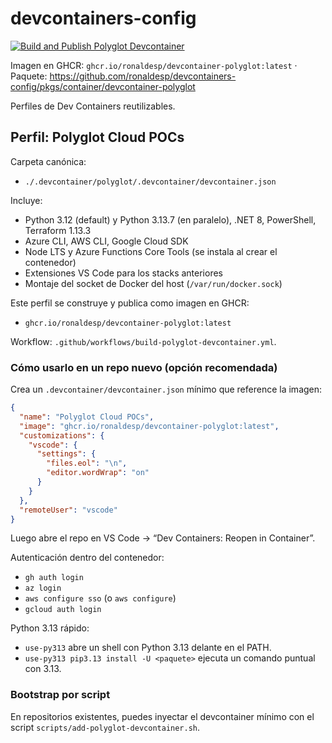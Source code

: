# devcontainers-config

[![Build and Publish Polyglot Devcontainer](https://github.com/ronaldesp/devcontainers-config/actions/workflows/build-polyglot-devcontainer.yml/badge.svg?branch=main)](https://github.com/ronaldesp/devcontainers-config/actions/workflows/build-polyglot-devcontainer.yml)

Imagen en GHCR: `ghcr.io/ronaldesp/devcontainer-polyglot:latest` · Paquete: https://github.com/ronaldesp/devcontainers-config/pkgs/container/devcontainer-polyglot

Perfiles de Dev Containers reutilizables.

## Perfil: Polyglot Cloud POCs

Carpeta canónica:
- `./.devcontainer/polyglot/.devcontainer/devcontainer.json`

Incluye:
- Python 3.12 (default) y Python 3.13.7 (en paralelo), .NET 8, PowerShell, Terraform 1.13.3
- Azure CLI, AWS CLI, Google Cloud SDK
- Node LTS y Azure Functions Core Tools (se instala al crear el contenedor)
- Extensiones VS Code para los stacks anteriores
- Montaje del socket de Docker del host (`/var/run/docker.sock`)

Este perfil se construye y publica como imagen en GHCR:

- `ghcr.io/ronaldesp/devcontainer-polyglot:latest`

Workflow: `.github/workflows/build-polyglot-devcontainer.yml`.

### Cómo usarlo en un repo nuevo (opción recomendada)

Crea un `.devcontainer/devcontainer.json` mínimo que reference la imagen:

```json
{
  "name": "Polyglot Cloud POCs",
  "image": "ghcr.io/ronaldesp/devcontainer-polyglot:latest",
  "customizations": {
    "vscode": {
      "settings": {
        "files.eol": "\n",
        "editor.wordWrap": "on"
      }
    }
  },
  "remoteUser": "vscode"
}
```

Luego abre el repo en VS Code → “Dev Containers: Reopen in Container”.

Autenticación dentro del contenedor:
- `gh auth login`
- `az login`
- `aws configure sso` (o `aws configure`)
- `gcloud auth login`

Python 3.13 rápido:
- `use-py313` abre un shell con Python 3.13 delante en el PATH.
- `use-py313 pip3.13 install -U <paquete>` ejecuta un comando puntual con 3.13.

### Bootstrap por script

En repositorios existentes, puedes inyectar el devcontainer mínimo con el script `scripts/add-polyglot-devcontainer.sh`.
